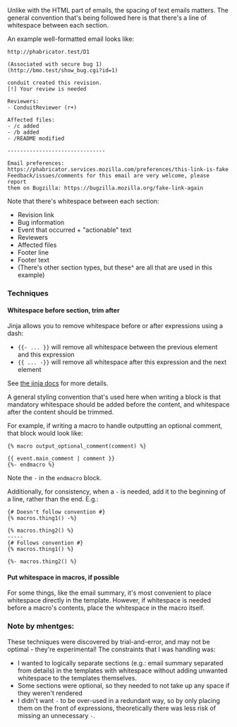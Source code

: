 Unlike with the HTML part of emails, the spacing
of text emails matters. The general convention that's being followed here is that there's a line of whitespace between
each section.

An example well-formatted email looks like:
```
http://phabricator.test/D1

(Associated with secure bug 1)
(http://bmo.test/show_bug.cgi?id=1)

conduit created this revision.
[!] Your review is needed

Reviewers:
- ConduitReviewer (r+)

Affected files:
- /c added
- /b added
- /README modified

-------------------------------

Email preferences:
https://phabricator.services.mozilla.com/preferences/this-link-is-fake
Feedback/issues/comments for this email are very welcome, please report
them on Bugzilla: https://bugzilla.mozilla.org/fake-link-again
```

Note that there's whitespace between each section:
* Revision link
* Bug information
* Event that occurred + "actionable" text
* Reviewers
* Affected files
* Footer line
* Footer text
* (There's other section types, but these^ are all that are used in this example)

### Techniques

#### Whitespace before section, trim after

Jinja allows you to remove whitespace before or after expressions using a dash:
* `{{- ... }}` will remove all whitespace between the previous element and this expression
* `{{ ... -}}` will remove all whitespace after this expression and the next element

See [the jinja docs](https://jinja.palletsprojects.com/en/2.11.x/templates/#whitespace-control) for more details.

A general styling convention that's used here when writing a block is that mandatory whitespace should be
 added before the content, and whitespace after the content should be trimmed.
 
For example, if writing a macro to handle outputting an optional comment, that block would look like:
```jinja2
{% macro output_optional_comment(comment) %}

{{ event.main_comment | comment }}
{%- endmacro %}
```

Note the `-` in the `endmacro` block.

Additionally, for consistency, when a `-` is needed, add it to the beginning of a line, rather than the end.
E.g.:
```jinja2
{# Doesn't follow convention #}
{% macros.thing1() -%}

{% macros.thing2() %}
-----
{# Follows convention #}
{% macros.thing1() %}

{%- macros.thing2() %}
```

#### Put whitespace in macros, if possible

For some things, like the email summary, it's most convenient to place whitespace directly in the template.
However, if whitespace is needed before a macro's contents, place the whitespace in the macro itself.

### Note by mhentges:

These techniques were discovered by trial-and-error, and may not be optimal - they're experimental!
The constraints that I was handling was:
* I wanted to logically separate sections (e.g.: email summary separated from details) in the templates with whitespace
  without adding unwanted whitespace to the templates themselves.
* Some sections were optional, so they needed to not take up any space if they weren't rendered
* I didn't want `-` to be over-used in a redundant way, so by only placing them on the front of expressions, 
  theoretically there was less risk of missing an unnecessary `-`.   

